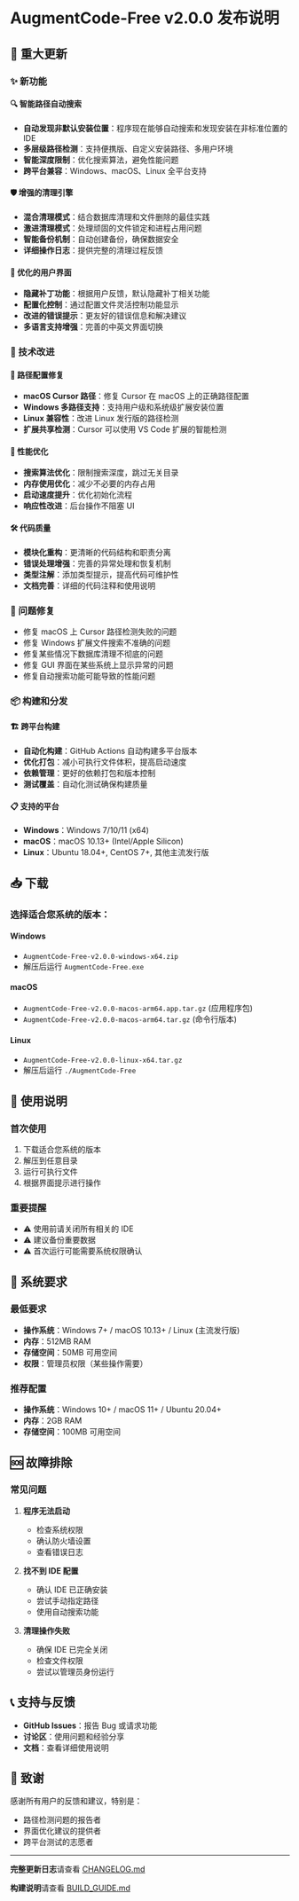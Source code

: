 # AugmentCode-Free v2.0.0 发布说明

## 🎉 重大更新

### ✨ 新功能

#### 🔍 智能路径自动搜索
- **自动发现非默认安装位置**：程序现在能够自动搜索和发现安装在非标准位置的 IDE
- **多层级路径检测**：支持便携版、自定义安装路径、多用户环境
- **智能深度限制**：优化搜索算法，避免性能问题
- **跨平台兼容**：Windows、macOS、Linux 全平台支持

#### 🛡️ 增强的清理引擎
- **混合清理模式**：结合数据库清理和文件删除的最佳实践
- **激进清理模式**：处理顽固的文件锁定和进程占用问题
- **智能备份机制**：自动创建备份，确保数据安全
- **详细操作日志**：提供完整的清理过程反馈

#### 🎨 优化的用户界面
- **隐藏补丁功能**：根据用户反馈，默认隐藏补丁相关功能
- **配置化控制**：通过配置文件灵活控制功能显示
- **改进的错误提示**：更友好的错误信息和解决建议
- **多语言支持增强**：完善的中英文界面切换

### 🔧 技术改进

#### 📁 路径配置修复
- **macOS Cursor 路径**：修复 Cursor 在 macOS 上的正确路径配置
- **Windows 多路径支持**：支持用户级和系统级扩展安装位置
- **Linux 兼容性**：改进 Linux 发行版的路径检测
- **扩展共享检测**：Cursor 可以使用 VS Code 扩展的智能检测

#### 🚀 性能优化
- **搜索算法优化**：限制搜索深度，跳过无关目录
- **内存使用优化**：减少不必要的内存占用
- **启动速度提升**：优化初始化流程
- **响应性改进**：后台操作不阻塞 UI

#### 🛠️ 代码质量
- **模块化重构**：更清晰的代码结构和职责分离
- **错误处理增强**：完善的异常处理和恢复机制
- **类型注解**：添加类型提示，提高代码可维护性
- **文档完善**：详细的代码注释和使用说明

### 🐛 问题修复

- 修复 macOS 上 Cursor 路径检测失败的问题
- 修复 Windows 扩展文件搜索不准确的问题
- 修复某些情况下数据库清理不彻底的问题
- 修复 GUI 界面在某些系统上显示异常的问题
- 修复自动搜索功能可能导致的性能问题

### 📦 构建和分发

#### 🏗️ 跨平台构建
- **自动化构建**：GitHub Actions 自动构建多平台版本
- **优化打包**：减小可执行文件体积，提高启动速度
- **依赖管理**：更好的依赖打包和版本控制
- **测试覆盖**：自动化测试确保构建质量

#### 📋 支持的平台
- **Windows**：Windows 7/10/11 (x64)
- **macOS**：macOS 10.13+ (Intel/Apple Silicon)
- **Linux**：Ubuntu 18.04+, CentOS 7+, 其他主流发行版

## 📥 下载

### 选择适合您系统的版本：

#### Windows
- `AugmentCode-Free-v2.0.0-windows-x64.zip`
- 解压后运行 `AugmentCode-Free.exe`

#### macOS
- `AugmentCode-Free-v2.0.0-macos-arm64.app.tar.gz` (应用程序包)
- `AugmentCode-Free-v2.0.0-macos-arm64.tar.gz` (命令行版本)

#### Linux
- `AugmentCode-Free-v2.0.0-linux-x64.tar.gz`
- 解压后运行 `./AugmentCode-Free`

## 🚀 使用说明

### 首次使用
1. 下载适合您系统的版本
2. 解压到任意目录
3. 运行可执行文件
4. 根据界面提示进行操作

### 重要提醒
- ⚠️ 使用前请关闭所有相关的 IDE
- ⚠️ 建议备份重要数据
- ⚠️ 首次运行可能需要系统权限确认

## 🔧 系统要求

### 最低要求
- **操作系统**：Windows 7+ / macOS 10.13+ / Linux (主流发行版)
- **内存**：512MB RAM
- **存储空间**：50MB 可用空间
- **权限**：管理员权限（某些操作需要）

### 推荐配置
- **操作系统**：Windows 10+ / macOS 11+ / Ubuntu 20.04+
- **内存**：2GB RAM
- **存储空间**：100MB 可用空间

## 🆘 故障排除

### 常见问题

1. **程序无法启动**
   - 检查系统权限
   - 确认防火墙设置
   - 查看错误日志

2. **找不到 IDE 配置**
   - 确认 IDE 已正确安装
   - 尝试手动指定路径
   - 使用自动搜索功能

3. **清理操作失败**
   - 确保 IDE 已完全关闭
   - 检查文件权限
   - 尝试以管理员身份运行

## 📞 支持与反馈

- **GitHub Issues**：报告 Bug 或请求功能
- **讨论区**：使用问题和经验分享
- **文档**：查看详细使用说明

## 🙏 致谢

感谢所有用户的反馈和建议，特别是：
- 路径检测问题的报告者
- 界面优化建议的提供者
- 跨平台测试的志愿者

---

**完整更新日志**请查看 [CHANGELOG.md](CHANGELOG.md)

**构建说明**请查看 [BUILD_GUIDE.md](BUILD_GUIDE.md)
